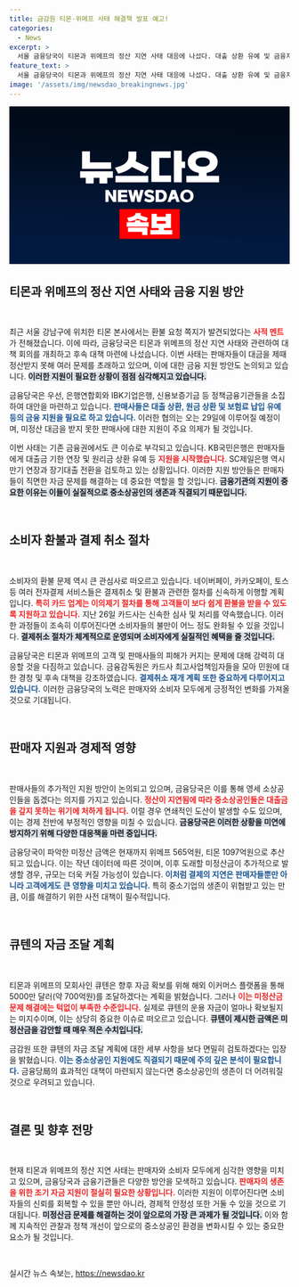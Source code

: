 ```yaml
---
title: 금감원 티몬·위메프 사태 해결책 발표 예고!
categories:
  - News
excerpt: >
  서울 금융당국이 티몬과 위메프의 정산 지연 사태 대응에 나섰다. 대출 상환 유예 및 금융지원 방안이 논의되는 가운데, 판매자들의 피해가 급증하고 있어 우려의 목소리가 커지고 있다. 클릭하여 자세히 알아보세요!
feature_text: >
  서울 금융당국이 티몬과 위메프의 정산 지연 사태 대응에 나섰다. 대출 상환 유예 및 금융지원 방안이 논의되는 가운데, 판매자들의 피해가 급증하고 있어 우려의 목소리가 커지고 있다. 클릭하여 자세히 알아보세요!
image: '/assets/img/newsdao_breakingnews.jpg'
---
```


<p><img src="/assets/img/newsdao_breakingnews.jpg" alt="cryptoinkorea 속보" /></p>

<h2 data-ke-size="size26">티몬과 위메프의 정산 지연 사태와 금융 지원 방안</h2>

<p data-ke-size="size16">&nbsp;</p>

<p>최근 서울 강남구에 위치한 티몬 본사에서는 환불 요청 쪽지가 발견되었다는 <b><span style="color: #ee2323;">사적 멘트</span></b>가 전해졌습니다. 이에 따라, 금융당국은 티몬과 위메프의 정산 지연 사태와 관련하여 대책 회의를 개최하고 후속 대책 마련에 나섰습니다. 이번 사태는 판매자들이 대금을 제때 정산받지 못해 여러 문제를 초래하고 있으며, 이에 대한 금융 지원 방안도 논의되고 있습니다. <b><span style="background-color: #21538527;">이러한 지원이 필요한 상황이 점점 심각해지고 있습니다.</span></b></p>

<p>금융당국은 우선, 은행연합회와 IBK기업은행, 신용보증기금 등 정책금융기관들을 소집하여 대안을 마련하고 있습니다. <b><span style="color: #1a5490;">판매사들은 대출 상환, 원금 상환 및 보험료 납입 유예 등의 금융 지원을 필요로 하고 있습니다.</span></b> 이러한 협의는 오는 29일에 이루어질 예정이며, 미정산 대금을 받지 못한 판매사에 대한 지원이 주요 의제가 될 것입니다.</p>

<p>이번 사태는 기존 금융권에서도 큰 이슈로 부각되고 있습니다. KB국민은행은 판매자들에게 대출금 기한 연장 및 원리금 상환 유예 등 <b><span style="color: #ee2323;">지원을 시작했습니다.</span></b> SC제일은행 역시 만기 연장과 장기대출 전환을 검토하고 있는 상황입니다. 이러한 지원 방안들은 판매자들이 직면한 자금 문제를 해결하는 데 중요한 역할을 할 것입니다. <b><span style="background-color: #21538527;">금융기관의 지원이 중요한 이유는 이들이 실질적으로 중소상공인의 생존과 직결되기 때문입니다.</span></b></p>

<p data-ke-size="size16">&nbsp;</p>

<h2 data-ke-size="size26">소비자 환불과 결제 취소 절차</h2>

<p data-ke-size="size16">&nbsp;</p>

<p>소비자의 환불 문제 역시 큰 관심사로 떠오르고 있습니다. 네이버페이, 카카오페이, 토스 등 여러 전자결제 서비스들은 결제취소 및 환불과 관련한 절차를 신속하게 이행할 계획입니다. <b><span style="color: #ee2323;">특히 카드 업계는 이의제기 절차를 통해 고객들이 보다 쉽게 환불을 받을 수 있도록 지원하고 있습니다.</span></b> 지난 26일 카드사는 신속한 심사 및 처리를 약속했습니다. 이러한 과정들이 조속히 이루어진다면 소비자들의 불만이 어느 정도 완화될 수 있을 것입니다. <b><span style="background-color: #21538527;">결제취소 절차가 체계적으로 운영되며 소비자에게 실질적인 혜택을 줄 것입니다.</span></b></p>

<p>금융당국은 티몬과 위메프의 고객 및 판매사들의 피해가 커지는 문제에 대해 강력히 대응할 것을 다짐하고 있습니다. 금융감독원은 카드사 최고사업책임자들을 모아 민원에 대한 경청 및 후속 대책을 강조하였습니다. <b><span style="color: #1a5490;">결제취소 재개 계획 또한 중요하게 다루어지고 있습니다.</span></b> 이러한 금융당국의 노력은 판매자와 소비자 모두에게 긍정적인 변화를 가져올 것으로 기대됩니다.</p>

<p data-ke-size="size16">&nbsp;</p>

<h2 data-ke-size="size26">판매자 지원과 경제적 영향</h2>

<p data-ke-size="size16">&nbsp;</p>

<p>판매사들의 추가적인 지원 방안이 논의되고 있으며, 금융당국은 이를 통해 영세 소상공인들을 돕겠다는 의지를 가지고 있습니다. <b><span style="color: #ee2323;">정산이 지연됨에 따라 중소상공인들은 대출금을 갚지 못하는 위기에 처하게 됩니다.</span></b> 이럴 경우 연쇄적인 도산이 발생할 수도 있으며, 이는 경제 전반에 부정적인 영향을 미칠 수 있습니다. <b><span style="background-color: #21538527;">금융당국은 이러한 상황을 미연에 방지하기 위해 다양한 대응책을 마련 중입니다.</span></b></p>

<p>금융당국이 파악한 미정산 금액은 현재까지 위메프 565억원, 티몬 1097억원으로 추산되고 있습니다. 이는 작년 데이터에 따른 것이며, 이후 도래할 미정산금이 추가적으로 발생할 경우, 규모는 더욱 커질 가능성이 있습니다. <b><span style="color: #1a5490;">이처럼 결제의 지연은 판매자들뿐만 아니라 고객에게도 큰 영향을 미치고 있습니다.</span></b> 특히 중소기업의 생존이 위협받고 있는 만큼, 이를 해결하기 위한 사전 대책이 필수적입니다.</p>

<p data-ke-size="size16">&nbsp;</p>

<h2 data-ke-size="size26">큐텐의 자금 조달 계획</h2>

<p data-ke-size="size16">&nbsp;</p>

<p>티몬과 위메프의 모회사인 큐텐은 향후 자금 확보를 위해 해외 이커머스 플랫폼을 통해 5000만 달러(약 700억원)를 조달하겠다는 계획을 밝혔습니다. 그러나 <b><span style="color: #ee2323;">이는 미정산금 문제 해결에는 턱없이 부족한 수준입니다.</span></b> 실제로 큐텐의 운용 자금이 얼마나 확보될지는 미지수이며, 이는 상당히 중요한 이슈로 떠오르고 있습니다. <b><span style="background-color: #21538527;">큐텐이 제시한 금액은 미정산금을 감안할 때 매우 적은 수치입니다.</span></b></p>

<p>금감원 또한 큐텐의 자금 조달 계획에 대한 세부 사항을 보다 면밀히 검토하겠다는 입장을 밝혔습니다. <b><span style="color: #1a5490;">이는 중소상공인 지원에도 직결되기 때문에 주의 깊은 분석이 필요합니다.</span></b> 금융당局의 효과적인 대책이 마련되지 않는다면 중소상공인의 생존이 더 어려워질 것으로 우려되고 있습니다.</p>

<p data-ke-size="size16">&nbsp;</p>

<h2 data-ke-size="size26">결론 및 향후 전망</h2>

<p data-ke-size="size16">&nbsp;</p>

<p>현재 티몬과 위메프의 정산 지연 사태는 판매자와 소비자 모두에게 심각한 영향을 미치고 있으며, 금융당국과 금융기관들은 다양한 방안을 모색하고 있습니다. <b><span style="color: #ee2323;">판매자의 생존을 위한 조기 자금 지원이 절실히 필요한 상황입니다.</span></b> 이러한 지원이 이루어진다면 소비자들의 신뢰를 회복할 수 있을 뿐만 아니라, 경제적 안정성 또한 거둘 수 있을 것으로 기대됩니다. <b><span style="background-color: #21538527;">미정산금 문제를 해결하는 것이 앞으로의 가장 큰 과제가 될 것입니다.</span></b> 이와 함께 지속적인 관찰과 정책 개선이 앞으로의 중소상공인 환경을 변화시킬 수 있는 중요한 요소가 될 것입니다.</p>

<p data-ke-size="size16">&nbsp;</p>
실시간 뉴스 속보는, <a href="https://newsdao.kr" rel="dofollow">https://newsdao.kr</a>


